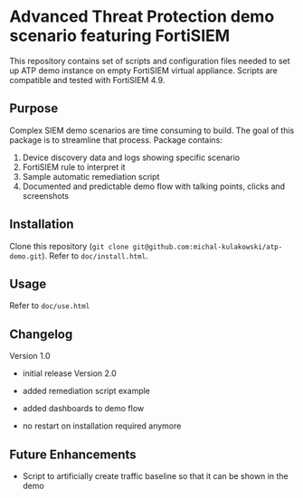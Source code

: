 # Advanced Threat Protection demo scenario featuring FortiSIEM

This repository contains set of scripts and configuration files needed to set up ATP demo instance on empty FortiSIEM virtual appliance. Scripts are compatible and tested with FortiSIEM 4.9.

## Purpose
Complex SIEM demo scenarios are time consuming to build. The goal of this package is to streamline that process. Package contains:

1. Device discovery data and logs showing specific scenario
2. FortiSIEM rule to interpret it
3. Sample automatic remediation script
4. Documented and predictable demo flow with talking points, clicks and screenshots

## Installation

Clone this repository (`git clone git@github.com:michal-kulakowski/atp-demo.git`). Refer to `doc/install.html`.

## Usage

Refer to `doc/use.html`

## Changelog
Version 1.0

* initial release
Version 2.0

* added remediation script example
* added dashboards to demo flow
* no restart on installation required anymore

## Future Enhancements

* Script to artificially create traffic baseline so that it can be shown in the demo
